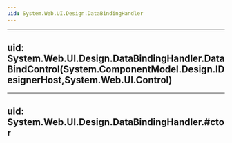 ```yaml
---
uid: System.Web.UI.Design.DataBindingHandler
---
```


---
uid: System.Web.UI.Design.DataBindingHandler.DataBindControl(System.ComponentModel.Design.IDesignerHost,System.Web.UI.Control)
---

---
uid: System.Web.UI.Design.DataBindingHandler.#ctor
---
